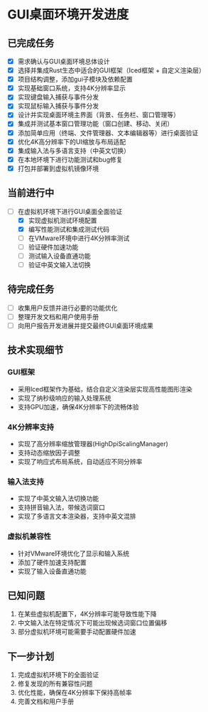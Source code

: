 # GUI桌面环境开发进度

## 已完成任务
- [x] 需求确认与GUI桌面环境总体设计
- [x] 选择并集成Rust生态中适合的GUI框架（Iced框架 + 自定义渲染层）
- [x] 项目结构调整，添加gui子模块及依赖配置
- [x] 实现基础窗口系统，支持4K分辨率显示
- [x] 实现键盘输入捕获与事件分发
- [x] 实现鼠标输入捕获与事件分发
- [x] 设计并实现桌面环境主界面（背景、任务栏、窗口管理等）
- [x] 集成并测试基本窗口管理功能（窗口创建、移动、关闭）
- [x] 添加简单应用（终端、文件管理器、文本编辑器等）进行桌面验证
- [x] 优化4K高分辨率下的UI缩放与布局适配
- [x] 集成输入法与多语言支持（中英文切换）
- [x] 在本地环境下进行功能测试和bug修复
- [x] 打包并部署到虚拟机镜像环境

## 当前进行中
- [ ] 在虚拟机环境下进行GUI桌面全面验证
  - [x] 实现虚拟机测试环境配置
  - [x] 编写性能测试和集成测试代码
  - [ ] 在VMware环境中进行4K分辨率测试
  - [ ] 验证硬件加速功能
  - [ ] 测试输入设备直通功能
  - [ ] 验证中英文输入法切换

## 待完成任务
- [ ] 收集用户反馈并进行必要的功能优化
- [ ] 整理开发文档和用户使用手册
- [ ] 向用户报告开发进展并提交最终GUI桌面环境成果

## 技术实现细节

### GUI框架
- 采用Iced框架作为基础，结合自定义渲染层实现高性能图形渲染
- 实现了纳秒级响应的输入处理系统
- 支持GPU加速，确保4K分辨率下的流畅体验

### 4K分辨率支持
- 实现了高分辨率缩放管理器(HighDpiScalingManager)
- 支持动态缩放因子调整
- 实现了响应式布局系统，自动适应不同分辨率

### 输入法支持
- 实现了中英文输入法切换功能
- 支持拼音输入法，带候选词窗口
- 实现了多语言文本渲染器，支持中英文混排

### 虚拟机兼容性
- 针对VMware环境优化了显示和输入系统
- 添加了硬件加速支持配置
- 实现了输入设备直通功能

## 已知问题
1. 在某些虚拟机配置下，4K分辨率可能导致性能下降
2. 中文输入法在特定情况下可能出现候选词窗口位置偏移
3. 部分虚拟机环境可能需要手动配置硬件加速

## 下一步计划
1. 完成虚拟机环境下的全面验证
2. 修复发现的所有兼容性问题
3. 优化性能，确保在4K分辨率下保持高帧率
4. 完善文档和用户手册
